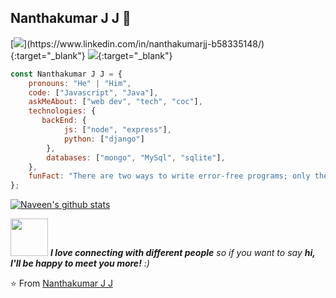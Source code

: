 ## Nanthakumar J J 🙏
[![](https://img.shields.io/badge/-LinkedIn-222222?style=flat-square&logo=Linkedin&logoColor=white")](https://www.linkedin.com/in/nanthakumarjj-b58335148/){:target="_blank"}
[![](https://img.shields.io/badge/Nandy-portfolio-blue)](https://jjnanthakumar.github.io/){:target="_blank"}


```javascript
const Nanthakumar J J = {
    pronouns: "He" | "Him",
    code: ["Javascript", "Java"],
    askMeAbout: ["web dev", "tech", "coc"],
    technologies: {
       backEnd: {
            js: ["node", "express"],
            python: ["django"]
        },
        databases: ["mongo", "MySql", "sqlite"],
    },
    funFact: "There are two ways to write error-free programs; only the third one works"
};
```
[![Naveen's github stats](https://github-readme-stats.vercel.app/api?username=jjnanthakumar&show_icons=true&theme=merko&hide=[%22contribs%22,%22issues%22])](https://github.com/jjnanthakumar)

<img src="https://media.giphy.com/media/LnQjpWaON8nhr21vNW/giphy.gif" width="60"> <em><b>I love connecting with different people</b> so if you want to say <b>hi, I'll be happy to meet you more!</b> :)</em>

⭐️ From [Nanthakumar J J](https://github.com/jjnanthakumar)
